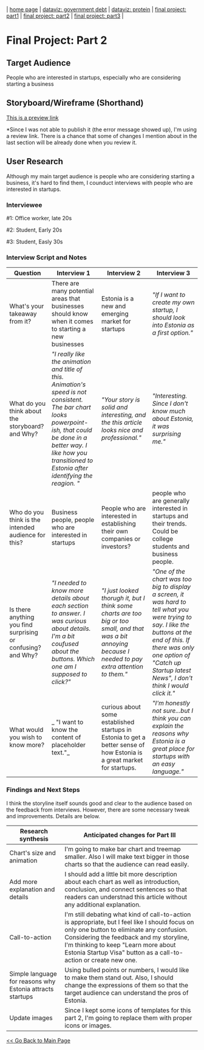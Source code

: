 | [home page](https://meeeeeeeei28.github.io/Mei-Portfolio/) | [dataviz: government debt](/dataviz-goevrnment-debt.md) | [dataviz: protein](/dataviz-protein.md) | [final project: part1](/final-project-part1.md) | [final project: part2](/final-project-part2.md) | [final project: part3](/final-project-part3.md) |


# Final Project: Part 2

## Target Audience
People who are interested in startups, especially who are considering starting a business

## Storyboard/Wireframe (Shorthand)
[This is a preview link](https://preview.shorthand.com/o6Z2OweMcg2Iw1Uy)

*Since I was not able to publish it (the error message showed up), I'm using a review link. There is a chance that some of changes I mention about in the last section will be already done when you review it.

## User Research

Although my main target audience is people who are considering starting a business, it's hard to find them, I counduct interviews with people who are interested in startups.

### Interviewee
#1: Office worker, late 20s

#2: Student, Early 20s

#3: Student, Easly 30s

### Interview Script and Notes

| Question | Interview 1 | Interview 2 | Interview 3|
| -------- | ----------- | ----------- | -----------|
| What's your takeaway from it? | There are many potential areas that businesses should know when it comes to starting a new businesses | Estonia is a new and emerging market for startups | _"If I want to create my own startup, I should look into Estonia as a first option."_ |
| What do you think about the storyboard? and Why? | _"I really like the animation and title of this. Animation's speed is not consistent. The bar chart looks powerpoint-ish, that could be done in a better way. I like how you transitioned to Estonia after identifying the reagion. "_| _"Your story is solid and interesting, and the this article looks nice and professional."_ | _"Interesting. Since I don't know much about Estonia, it was surprising me."_ |
| Who do you think is the intended audience for this? | Business people, people who are interested in startups| People who are interested in establishing their own companies or investors? | people who are generally interested in startups and their trends. Could be college students and business people. |
| Is there anything you find surprising or confusing? and Why? | _"I needed to know more details about each section to answer. I was curious about details. I'm a bit coufused about the buttons. Which one am I supposed to click?"_ | _"I just looked thorugh it, but I think some charts are too big or too small, and that was a bit annoying because I needed to pay extra attention to them."_ | _"One of the chart was too big to display a screen, it was hard to tell what you were trying to say. I like the buttons at the end of this. If there was only one option of "Catch up Startup latest News", I don't think I would click it."_ |
| What would you wish to know more? |_ "I want to know the content of placeholder text."_ | curious about some established startups in Estonia to get a better sense of how Estonia is a great market for startups. | _"I'm honestly not sure...but I think you can explain the reasons why Estonia is a great place for startups with an easy language."_ |


### Findings and Next Steps

I think the storyline itself sounds good and clear to the audience based on the feedback from interviews.
However, there are some necessary tweak and improvements. Details are below.

| Research synthesis | Anticipated changes for Part III |
| ------------------ | -------------------------------- |
| Chart's size and animation | I'm going to make bar chart and treemap smaller. Also I will make text bigger in those charts so that the audience can read easily. |
| Add more explanation and details | I should add a little bit more description about each chart as well as introduction, conclusion, and connect sentences so that readers can understnad this article without any additional explanation. |
| Call-to-action | I'm still debating what kind of call-to-action is appropriate, but I feel like I should focus on only one button to eliminate any confusion. Considering the feedback and my storyline, I'm thinking to keep "Learn more about Estonia Startup Visa" button as a call-to-action or create new one. |
| Simple language for reasons why Estonia attracts startups | Using bulled points or numbers, I would like to make them stand out. Also, I should change the expressions of them so that the target audience can understand the pros of Estonia. |
| Update images | Since I kept some icons of templates for this part 2, I'm going to replace them with proper icons or images. |



[<< Go Back to Main Page](https://meeeeeeeei28.github.io/Mei-Portfolio/)
